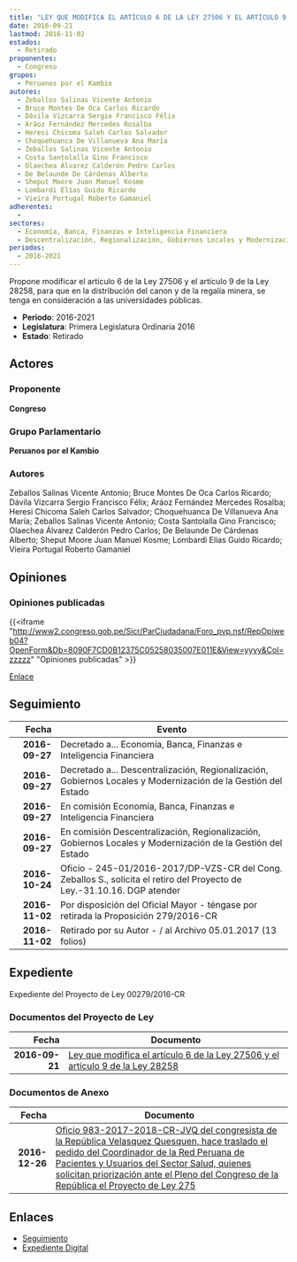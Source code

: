 ```yaml
---
title: "LEY QUE MODIFICA EL ARTÍCULO 6 DE LA LEY 27506 Y EL ARTÍCULO 9 DE LA LEY 28258"
date: 2016-09-21
lastmod: 2016-11-02
estados: 
  - Retirado
proponentes: 
  - Congreso
grupos: 
  - Peruanos por el Kambio
autores: 
  - Zeballos Salinas Vicente Antonio
  - Bruce Montes De Oca Carlos Ricardo
  - Dávila Vizcarra Sergio Francisco Félix
  - Aráoz Fernández Mercedes Rosalba
  - Heresi Chicoma Saleh Carlos Salvador
  - Choquehuanca De Villanueva Ana María
  - Zeballos Salinas Vicente Antonio
  - Costa Santolalla Gino Francisco
  - Olaechea Álvarez Calderón Pedro Carlos
  - De Belaunde De Cárdenas Alberto
  - Sheput Moore Juan Manuel Kosme
  - Lombardi Elías Guido Ricardo
  - Vieira Portugal Roberto Gamaniel
adherentes: 
  - 
sectores: 
  - Economía, Banca, Finanzas e Inteligencia Financiera
  - Descentralización, Regionalización, Gobiernos Locales y Modernización de la Gestión del Estado
periodos: 
  - 2016-2021
---
```


Propone modificar el artículo 6 de la Ley 27506 y el artículo 9 de la Ley 28258, para que en la distribución del canon y de la regalía minera, se tenga en consideración a las universidades públicas.

- **Periodo**: 2016-2021
- **Legislatura**: Primera Legislatura Ordinaria 2016
- **Estado**: Retirado

## Actores

### Proponente

**Congreso**

### Grupo Parlamentario

**Peruanos por el Kambio**

### Autores

Zeballos Salinas Vicente Antonio; Bruce Montes De Oca Carlos Ricardo; Dávila Vizcarra Sergio Francisco Félix; Aráoz Fernández Mercedes Rosalba; Heresi Chicoma Saleh Carlos Salvador; Choquehuanca De Villanueva Ana María; Zeballos Salinas Vicente Antonio; Costa Santolalla Gino Francisco; Olaechea Álvarez Calderón Pedro Carlos; De Belaunde De Cárdenas Alberto; Sheput Moore Juan Manuel Kosme; Lombardi Elías Guido Ricardo; Vieira Portugal Roberto Gamaniel


## Opiniones

### Opiniones publicadas

{{<iframe "http://www2.congreso.gob.pe/Sicr/ParCiudadana/Foro_pvp.nsf/RepOpiweb04?OpenForm&Db=8090F7CD0B12375C05258035007E011E&View=yyyy&Col=zzzzz" "Opiniones publicadas" >}}

[Enlace](http://www2.congreso.gob.pe/Sicr/ParCiudadana/Foro_pvp.nsf/RepOpiweb04?OpenForm&Db=8090F7CD0B12375C05258035007E011E&View=yyyy&Col=zzzzz)

## Seguimiento

| Fecha | Evento |
|------:|--------|
| **2016-09-27** | Decretado a... Economía, Banca, Finanzas e Inteligencia Financiera|
| **2016-09-27** | Decretado a... Descentralización, Regionalización, Gobiernos Locales y Modernización de la Gestión del Estado|
| **2016-09-27** | En comisión Economía, Banca, Finanzas e Inteligencia Financiera|
| **2016-09-27** | En comisión Descentralización, Regionalización, Gobiernos Locales y Modernización de la Gestión del Estado|
| **2016-10-24** | Oficio - 245-01/2016-2017/DP-VZS-CR del Cong. Zeballos S., solicita el retiro del Proyecto de Ley.-31.10.16. DGP atender|
| **2016-11-02** | Por disposición del Oficial Mayor - téngase por retirada la Proposición 279/2016-CR|
| **2016-11-02** | Retirado por su Autor - / al Archivo 05.01.2017 (13 folios)|


## Expediente

Expediente del Proyecto de Ley 00279/2016-CR


### Documentos del Proyecto de Ley

| Fecha | Documento |
|------:|--------|
| **2016-09-21** | [Ley que modifica el artículo 6 de la Ley 27506 y el artículo 9 de la Ley 28258](http://www.leyes.congreso.gob.pe/Documentos/2016_2021/Proyectos_de_Ley_y_de_Resoluciones_Legislativas/PL0027920160921.pdf) |

### Documentos de Anexo

| Fecha | Documento |
|------:|--------|
| **2016-12-26** | [Oficio 983-2017-2018-CR-JVQ del congresista de la República Velasquez Quesquen, hace traslado el pedido del Coordinador de la Red Peruana de Pacientes y Usuarios del Sector Salud, quienes solicitan priorización ante el Pleno del Congreso de la República el Proyecto de Ley 275](http://www.leyes.congreso.gob.pe/Documentos/2016_2021/Oficios/Congresistas/OFICIO-983-2017-2018-CR-JVQ.PDF) |

## Enlaces 

- [Seguimiento](http://www2.congreso.gob.pe/Sicr/TraDocEstProc/CLProLey2016.nsf/f7fff46988ca05b1052578e100829cc7/86e9b19e2df186b105258035007460b3?OpenDocument)
- [Expediente Digital](http://www2.congreso.gob.pe/Sicr/TraDocEstProc/CLProLey2016.nsf/f7fff46988ca05b1052578e100829cc7/86e9b19e2df186b105258035007460b3?OpenDocument&Click=05257FB7005EB655.eb71d0cf91d8294e05256cdf006b5706/$Body/0.1C6C)
